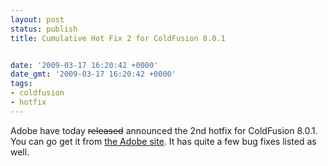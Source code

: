 ```yaml
---
layout: post
status: publish
title: Cumulative Hot Fix 2 for ColdFusion 8.0.1


date: '2009-03-17 16:20:42 +0000'
date_gmt: '2009-03-17 16:20:42 +0000'
tags:
- coldfusion
- hotfix
---
```

Adobe have today <span style="text-decoration: line-through;">released</span> announced the 2nd hotfix for ColdFusion 8.0.1. You can go get it from <a href="http://kb.adobe.com/selfservice/viewContent.do?externalId=kb403781">the Adobe site</a>. It has quite a few bug fixes listed as well.
